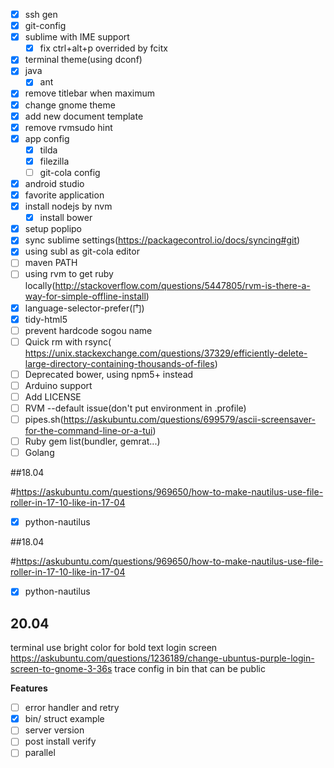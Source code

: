 
- [x] ssh gen
- [x] git-config
- [x] sublime with IME support
	- [x] fix ctrl+alt+p overrided by fcitx
- [x] terminal theme(using dconf)
- [x] java
	- [x] ant
- [x] remove titlebar when maximum
- [x] change gnome theme
- [x] add new document template
- [x] remove rvmsudo hint
- [x] app config
	- [x] tilda
	- [x] filezilla
	- [ ] git-cola config
- [x] android studio
- [x] favorite application
- [x] install nodejs by nvm
	- [x] install bower
- [x] setup poplipo
- [x] sync sublime settings(https://packagecontrol.io/docs/syncing#git)
- [x] using subl as git-cola editor
- [ ] maven PATH
- [ ] using rvm to get ruby locally(http://stackoverflow.com/questions/5447805/rvm-is-there-a-way-for-simple-offline-install)
- [x] language-selector-prefer(门)
- [x] tidy-html5
- [ ] prevent hardcode sogou name
- [ ] Quick rm with rsync(
https://unix.stackexchange.com/questions/37329/efficiently-delete-large-directory-containing-thousands-of-files)
- [ ] Deprecated bower, using npm5+ instead
- [ ] Arduino support
- [ ] Add LICENSE
- [ ] RVM --default issue(don't put environment in .profile)
- [ ] pipes.sh(https://askubuntu.com/questions/699579/ascii-screensaver-for-the-command-line-or-a-tui)
- [ ] Ruby gem list(bundler, gemrat...)
- [ ] Golang

##18.04

#https://askubuntu.com/questions/969650/how-to-make-nautilus-use-file-roller-in-17-10-like-in-17-04
- [x] python-nautilus

##18.04

#https://askubuntu.com/questions/969650/how-to-make-nautilus-use-file-roller-in-17-10-like-in-17-04
- [x] python-nautilus

## 20.04
terminal use bright color for bold text
login screen
https://askubuntu.com/questions/1236189/change-ubuntus-purple-login-screen-to-gnome-3-36s
trace config in bin that can be public

**Features**
- [ ] error handler and retry
- [x] bin/ struct example
- [ ] server version
- [ ] post install verify
- [ ] parallel

